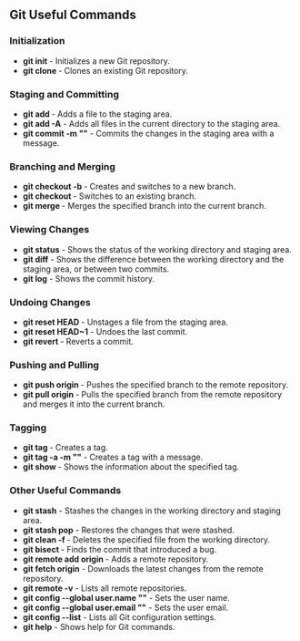 ## Git Useful Commands

### Initialization

* **git init** - Initializes a new Git repository.
* **git clone <url>** - Clones an existing Git repository.

### Staging and Committing

* **git add <file>** - Adds a file to the staging area.
* **git add -A** - Adds all files in the current directory to the staging area.
* **git commit -m "<message>"** - Commits the changes in the staging area with a message.

### Branching and Merging

* **git checkout -b <branch-name>** - Creates and switches to a new branch.
* **git checkout <branch-name>** - Switches to an existing branch.
* **git merge <branch-name>** - Merges the specified branch into the current branch.

### Viewing Changes

* **git status** - Shows the status of the working directory and staging area.
* **git diff** - Shows the difference between the working directory and the staging area, or between two commits.
* **git log** - Shows the commit history.

### Undoing Changes

* **git reset HEAD <file>** - Unstages a file from the staging area.
* **git reset HEAD~1** - Undoes the last commit.
* **git revert <commit-hash>** - Reverts a commit.

### Pushing and Pulling

* **git push origin <branch-name>** - Pushes the specified branch to the remote repository.
* **git pull origin <branch-name>** - Pulls the specified branch from the remote repository and merges it into the current branch.

### Tagging

* **git tag <tag-name>** - Creates a tag.
* **git tag -a <tag-name> -m "<message>"** - Creates a tag with a message.
* **git show <tag-name>** - Shows the information about the specified tag.

### Other Useful Commands

* **git stash** - Stashes the changes in the working directory and staging area.
* **git stash pop** - Restores the changes that were stashed.
* **git clean -f <file>** - Deletes the specified file from the working directory.
* **git bisect <good-commit> <bad-commit>** - Finds the commit that introduced a bug.
* **git remote add origin <url>** - Adds a remote repository.
* **git fetch origin** - Downloads the latest changes from the remote repository.
* **git remote -v** - Lists all remote repositories.
* **git config --global user.name "<name>"** - Sets the user name.
* **git config --global user.email "<email>"** - Sets the user email.
* **git config --list** - Lists all Git configuration settings.
* **git help** - Shows help for Git commands.